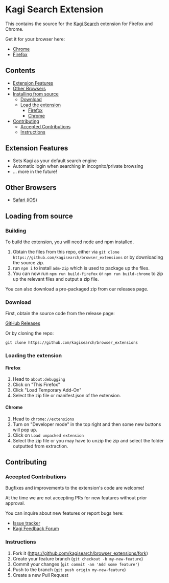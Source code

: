 # Kagi Search Extension

This contains the source for the [Kagi Search](https://kagi.com) extension for Firefox and Chrome.

Get it for your browser here:

- [Chrome](https://chrome.google.com/webstore/detail/kagi-search-for-chrome/cdglnehniifkbagbbombnjghhcihifij)
- [Firefox](https://addons.mozilla.org/en-US/firefox/addon/kagi-search-for-firefox/)

## Contents

- [Extension Features](#extension-features)
- [Other Browsers](#other-browsers)
- [Installing from source](#installing-from-source)
  - [Download](#download)
  - [Load the extension](#load-the-extension)
    - [Firefox](#firefox)
    - [Chrome](#chrome)
- [Contributing](#contributing)
  - [Accepted Contributions](#accepted-contributions)
  - [Instructions](#instructions)

## Extension Features

- Sets Kagi as your default search engine
- Automatic login when searching in incognito/private browsing
- ... more in the future!

## Other Browsers

- [Safari (iOS)](https://apps.apple.com/us/app/kagi-search-for-safari/id1607766153)

## Loading from source

### Building

To build the extension, you will need node and npm installed.

1. Obtain the files from this repo, either via `git clone https://github.com/kagisearch/browser_extensions` or by downloading the source zip.
2. run `npm i` to install `adm-zip` which is used to package up the files.
3. You can now run `npm run build-firefox` or `npm run build-chrome` to zip up the relevant files and output a zip file.

You can also download a pre-packaged zip from our releases page.

### Download

First, obtain the source code from the release page:

[GitHub Releases](https://github.com/kagisearch/browser_extensions/releases)

Or by cloning the repo:

`git clone https://github.com/kagisearch/browser_extensions`

### Loading the extension

#### Firefox

1. Head to `about:debugging`
2. Click on "This Firefox"
3. Click "Load Temporary Add-On"
4. Select the zip file or manifest.json of the extension.

#### Chrome

1. Head to `chrome://extensions`
2. Turn on "Developer mode" in the top right and then some new buttons will pop up.
3. Click on `Load unpacked extension`
4. Select the zip file or you may have to unzip the zip and select the folder outputted from extraction.

## Contributing

### Accepted Contributions

Bugfixes and improvements to the extension's code are welcome!

At the time we are not accepting PRs for new features without prior approval.

You can inquire about new features or report bugs here:

- [Issue tracker](https://github.com/kagisearch/browser_extensions/issues)
- [Kagi Feedback Forum](https://kagifeedback.org/)

### Instructions

1. Fork it (<https://github.com/kagisearch/browser_extensions/fork>)
2. Create your feature branch (`git checkout -b my-new-feature`)
3. Commit your changes (`git commit -am 'Add some feature'`)
4. Push to the branch (`git push origin my-new-feature`)
5. Create a new Pull Request
